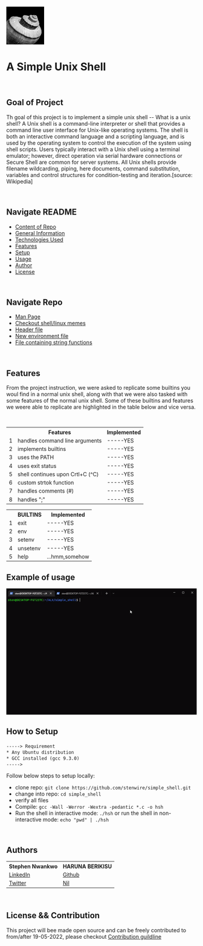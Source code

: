 <!-- ![shell image](./media/linux.png) -->

<img width=100px, height=100px src="./media/shell2.jpg" alt="Pictorial representation of a shell"> <h1>A Simple Unix Shell</h1>

<!-- <img width=100%, height=500px src="./media/shell.jpeg"> -->

<br>

## Goal of Project
Th goal of this project is to implement a simple unix shell -- What is a unix shell? A Unix shell is a command-line interpreter or shell that provides a command line user interface for Unix-like operating systems.  The shell is both an interactive command language and a scripting language, and is used by the operating system to control the execution of the system using shell scripts.
Users typically interact with a Unix shell using a terminal emulator; however, direct operation via serial hardware connections or Secure Shell are common for server systems.  All Unix shells provide filename wildcarding, piping, here documents, command substitution, variables and control structures for condition-testing and iteration.[source: Wikipedia]

<br>

## Navigate README
* [Content of Repo](#navigate-repo)
* [General Information](#goal-of-project)
* [Technologies Used](#technologies-used)
* [Features](#features)
* [Setup](#how-to-setup)
* [Usage](#example-of-usage)
* [Author](#authors)
* [License](#license-&&-contribution)

<br>

## Navigate Repo

* [Man Page](https://github.com/stenwire/simple_shell/blob/master/man_1_simple_shell.man)
* [Checkout shell/linux memes](https://github.com/stenwire/simple_shell/tree/master/media/memes)
* [Header file](https://github.com/stenwire/simple_shell/blob/master/shell.h)
* [New environment file](https://github.com/stenwire/simple_shell/blob/master/new_environment.c)
* [File containing string functions](https://github.com/stenwire/simple_shell/blob/master/string_functions.c)

<br>

## Features

From the project instruction, we were asked to replicate some builtins you woul find in a normal unix shell, along with that we were also tasked with some features of the normal unix shell. Some of these builtins and features we weere able to replicate are highlighted in the table below and vice versa.

<br>

<table>
  <tr>
    <th></th>
    <th scope="col">Features</th>
    <th scope="col">Implemented</th>
  </tr>
  <tr>
    <td>1</td>
    <td>handles command line arguments</td>
    <td>-----YES</td>
  </tr>
  <tr>
    <td>2</td>
    <td>implements builtins</td>
    <td>-----YES</td>
  </tr>
  <tr>
    <td>3</td>
    <td>uses the PATH</td>
    <td>-----YES</td>
  </tr>
  <tr>
    <td>4</td>
    <td>uses exit status</td>
    <td>-----YES</td>
  </tr>
  <tr>
    <td>5</td>
    <td>shell continues upon Crtl+C (^C)</td>
    <td>-----YES</td>
  </tr>
  <tr>
    <td>6</td>
    <td>custom strtok function</td>
    <td>-----YES</td>
  </tr>
  <tr>
    <td>7</td>
    <td>handles comments (#)</td>
    <td>-----YES</td>
  </tr>
  <tr>
    <td>8</td>
    <td>handles ";"</td>
    <td>-----YES</td>
  </tr>
</table

<br>
  
<table>
  <tr>
    <th></th>
    <th scope="col">BUILTINS</th>
    <th scope="col">Implemented</th>
  </tr>

  <tr>
    <td>1</td>
    <td>exit</td>
    <td>-----YES</td>
  </tr>

  <tr>
    <td>2</td>
    <td>env</td>
    <td>-----YES</td>
  </tr>
    
  <tr>
    <td>3</td>
    <td>setenv</td>
    <td>-----YES</td>
  </tr>
  <tr>
    <td>4</td>
    <td>unsetenv</td>
    <td>-----YES</td>
  </tr>
  <tr>
    <td>5</td>
    <td>help</td>
    <td>...hmm,somehow</td>
  </tr>
</table

<br>

## Example of usage

<img src="./media/shell_gif.gif" alt="Gif showing usage">

<br>

## How to Setup

```
-----> Requirement
* Any Ubuntu distribution
* GCC installed (gcc 9.3.0)
----->
```

Follow below steps to setup locally:
* clone repo: ```git clone https://github.com/stenwire/simple_shell.git```
* change into repo: ```cd simple_shell```
* verify all files
* Compile: ```gcc -Wall -Werror -Wextra -pedantic *.c -o hsh```
* Run the shell in interactive mode: ```./hsh``` or run the shell in non-interactive mode: ```echo "pwd" | ./hsh ```

<br>

## Authors

<table>
<tr>
    <th>Stephen Nwankwo</th>
    <th>HARUNA BERIKISU</th>
</tr>
<tr>
    <td>
    <a href="https://www.linkedin.com/in/stephen-nwankwo-9876b4196">LinkedIn<a>
    </td>
    <td><a href="https://www.github.com/Becky1810">Github</a></td>
    <tr>
    <td><a href="https://twitter.com/Lord_Sten">Twitter</a></td>
    <td><a href="https://www.github.com/Becky1810">Nil</a></td>
    </tr>
</tr>
</table>

<br>

## License && Contribution

This project will bee made open source and can be freely contributed to from/after 19-05-2022, please checkout [Contribution guildline](https://github.com/stenwire/simple_shell.git/contributing.md)
